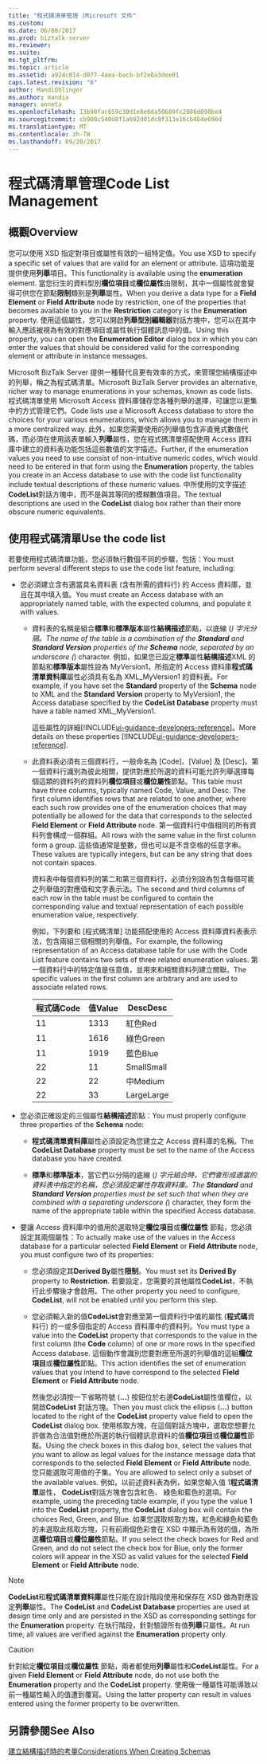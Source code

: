 ```yaml
---
title: "程式碼清單管理 |Microsoft 文件"
ms.custom: 
ms.date: 06/08/2017
ms.prod: biztalk-server
ms.reviewer: 
ms.suite: 
ms.tgt_pltfrm: 
ms.topic: article
ms.assetid: a924c814-d077-4aea-bacb-bf2e8a3dee01
caps.latest.revision: "6"
author: MandiOhlinger
ms.author: mandia
manager: anneta
ms.openlocfilehash: 13b98fac659c30d1e8e6da50689fc2086d090be4
ms.sourcegitcommit: cb908c540d8f1a692d01dc8f313e16cb4b4e696d
ms.translationtype: MT
ms.contentlocale: zh-TW
ms.lasthandoff: 09/20/2017
---
```

# <a name="code-list-management"></a><span data-ttu-id="2818e-102">程式碼清單管理</span><span class="sxs-lookup"><span data-stu-id="2818e-102">Code List Management</span></span>

## <a name="overview"></a><span data-ttu-id="2818e-103">概觀</span><span class="sxs-lookup"><span data-stu-id="2818e-103">Overview</span></span>
<span data-ttu-id="2818e-104">您可以使用 XSD 指定對項目或屬性有效的一組特定值。</span><span class="sxs-lookup"><span data-stu-id="2818e-104">You use XSD to specify a specific set of values that are valid for an element or attribute.</span></span> <span data-ttu-id="2818e-105">這項功能是提供使用**列舉**項目。</span><span class="sxs-lookup"><span data-stu-id="2818e-105">This functionality is available using the **enumeration** element.</span></span> <span data-ttu-id="2818e-106">當您衍生的資料型別**欄位項目**或**欄位屬性**由限制，其中一個屬性就會變得可供您在節點**限制**類別是**列舉**屬性。</span><span class="sxs-lookup"><span data-stu-id="2818e-106">When you derive a data type for a **Field Element** or **Field Attribute** node by restriction, one of the properties that becomes available to you in the **Restriction** category is the **Enumeration** property.</span></span> <span data-ttu-id="2818e-107">使用這個屬性，您可以開啟**列舉型別編輯器**對話方塊中，您可以在其中輸入應該被視為有效的對應項目或屬性執行個體訊息中的值。</span><span class="sxs-lookup"><span data-stu-id="2818e-107">Using this property, you can open the **Enumeration Editor** dialog box in which you can enter the values that should be considered valid for the corresponding element or attribute in instance messages.</span></span>  
  
 <span data-ttu-id="2818e-108">Microsoft BizTalk Server 提供一種替代且更有效率的方式，來管理您結構描述中的列舉，稱之為程式碼清單。</span><span class="sxs-lookup"><span data-stu-id="2818e-108">Microsoft BizTalk Server provides an alternative, richer way to manage enumerations in your schemas, known as code lists.</span></span> <span data-ttu-id="2818e-109">程式碼清單使用 Microsoft Access 資料庫儲存您各種列舉的選擇，可讓您以更集中的方式管理它們。</span><span class="sxs-lookup"><span data-stu-id="2818e-109">Code lists use a Microsoft Access database to store the choices for your various enumerations, which allows you to manage them in a more centralized way.</span></span> <span data-ttu-id="2818e-110">此外，如果您需要使用的列舉值包含非直覺式數值代碼，而必須在使用該表單輸入**列舉**屬性，您在程式碼清單搭配使用 Access 資料庫中建立的資料表功能包括這些數值的文字描述。</span><span class="sxs-lookup"><span data-stu-id="2818e-110">Further, if the enumeration values you need to use consist of non-intuitive numeric codes, which would need to be entered in that form using the **Enumeration** property, the tables you create in an Access database to use with the code list functionality include textual descriptions of these numeric values.</span></span> <span data-ttu-id="2818e-111">中所使用的文字描述**CodeList**對話方塊中，而不是與其等同的模糊數值項目。</span><span class="sxs-lookup"><span data-stu-id="2818e-111">The textual descriptions are used in the **CodeList** dialog box rather than their more obscure numeric equivalents.</span></span>  

## <a name="use-the-code-list"></a><span data-ttu-id="2818e-112">使用程式碼清單</span><span class="sxs-lookup"><span data-stu-id="2818e-112">Use the code list</span></span>  
 <span data-ttu-id="2818e-113">若要使用程式碼清單功能，您必須執行數個不同的步驟，包括：</span><span class="sxs-lookup"><span data-stu-id="2818e-113">You must perform several different steps to use the code list feature, including:</span></span>  
  
-   <span data-ttu-id="2818e-114">您必須建立含有適當具名資料表 (含有所需的資料行) 的 Access 資料庫，並且在其中填入值。</span><span class="sxs-lookup"><span data-stu-id="2818e-114">You must create an Access database with an appropriately named table, with the expected columns, and populate it with values.</span></span>  
  
    -   <span data-ttu-id="2818e-115">資料表的名稱是組合**標準**和**標準版本**屬性**結構描述**節點，以底線 (_) 字元分隔。</span><span class="sxs-lookup"><span data-stu-id="2818e-115">The name of the table is a combination of the **Standard** and **Standard Version** properties of the **Schema** node, separated by an underscore (_) character.</span></span> <span data-ttu-id="2818e-116">例如，如果您已設定**標準**屬性**結構描述**XML 的節點和**標準版本**屬性設為 MyVersion1，所指定的 Access 資料庫**程式碼清單資料庫**屬性必須具有名為 XML_MyVersion1 的資料表。</span><span class="sxs-lookup"><span data-stu-id="2818e-116">For example, if you have set the **Standard** property of the **Schema** node to XML and the **Standard Version** property to MyVersion1, the Access database specified by the **CodeList Database** property must have a table named XML_MyVersion1.</span></span>  
  
        <span data-ttu-id="2818e-117">這些屬性的詳細[!INCLUDE[ui-guidance-developers-reference](../includes/ui-guidance-developers-reference.md)]。</span><span class="sxs-lookup"><span data-stu-id="2818e-117">More details on these properties [!INCLUDE[ui-guidance-developers-reference](../includes/ui-guidance-developers-reference.md)].</span></span>

    -   <span data-ttu-id="2818e-118">此資料表必須有三個資料行，一般命名為 [Code]、[Value] 及 [Desc]。第一個資料行識別為彼此相關，提供對應於所選的資料可能允許列舉選擇每個這類的資料列的資料列**欄位項目**或**欄位屬性**節點。</span><span class="sxs-lookup"><span data-stu-id="2818e-118">This table must have three columns, typically named Code, Value, and Desc. The first column identifies rows that are related to one another, where each such row provides one of the enumeration choices that may potentially be allowed for the data that corresponds to the selected **Field Element** or **Field Attribute** node.</span></span> <span data-ttu-id="2818e-119">第一個資料行中值相同的所有資料列會構成一個群組。</span><span class="sxs-lookup"><span data-stu-id="2818e-119">All rows with the same value in the first column form a group.</span></span> <span data-ttu-id="2818e-120">這些值通常是整數，但也可以是不含空格的任意字串。</span><span class="sxs-lookup"><span data-stu-id="2818e-120">These values are typically integers, but can be any string that does not contain spaces.</span></span>  
  
         <span data-ttu-id="2818e-121">資料表中每個資料列的第二和第三個資料行，必須分別設為包含每個可能之列舉值的對應值和文字表示法。</span><span class="sxs-lookup"><span data-stu-id="2818e-121">The second and third columns of each row in the table must be configured to contain the corresponding value and textual representation of each possible enumeration value, respectively.</span></span>  
  
         <span data-ttu-id="2818e-122">例如，下列要和 [程式碼清單] 功能搭配使用的 Access 資料庫資料表表示法，包含兩組三個相關的列舉值。</span><span class="sxs-lookup"><span data-stu-id="2818e-122">For example, the following representation of an Access database table for use with the Code List feature contains two sets of three related enumeration values.</span></span> <span data-ttu-id="2818e-123">第一個資料行中的特定值是任意值，並用來和相關資料列建立關聯。</span><span class="sxs-lookup"><span data-stu-id="2818e-123">The specific values in the first column are arbitrary and are used to associate related rows.</span></span>  
  
        |<span data-ttu-id="2818e-124">程式碼</span><span class="sxs-lookup"><span data-stu-id="2818e-124">Code</span></span>|<span data-ttu-id="2818e-125">值</span><span class="sxs-lookup"><span data-stu-id="2818e-125">Value</span></span>|<span data-ttu-id="2818e-126">Desc</span><span class="sxs-lookup"><span data-stu-id="2818e-126">Desc</span></span>|  
        |----------|-----------|----------|  
        |<span data-ttu-id="2818e-127">1</span><span class="sxs-lookup"><span data-stu-id="2818e-127">1</span></span>|<span data-ttu-id="2818e-128">13</span><span class="sxs-lookup"><span data-stu-id="2818e-128">13</span></span>|<span data-ttu-id="2818e-129">紅色</span><span class="sxs-lookup"><span data-stu-id="2818e-129">Red</span></span>|  
        |<span data-ttu-id="2818e-130">1</span><span class="sxs-lookup"><span data-stu-id="2818e-130">1</span></span>|<span data-ttu-id="2818e-131">16</span><span class="sxs-lookup"><span data-stu-id="2818e-131">16</span></span>|<span data-ttu-id="2818e-132">綠色</span><span class="sxs-lookup"><span data-stu-id="2818e-132">Green</span></span>|  
        |<span data-ttu-id="2818e-133">1</span><span class="sxs-lookup"><span data-stu-id="2818e-133">1</span></span>|<span data-ttu-id="2818e-134">19</span><span class="sxs-lookup"><span data-stu-id="2818e-134">19</span></span>|<span data-ttu-id="2818e-135">藍色</span><span class="sxs-lookup"><span data-stu-id="2818e-135">Blue</span></span>|  
        |<span data-ttu-id="2818e-136">2</span><span class="sxs-lookup"><span data-stu-id="2818e-136">2</span></span>|<span data-ttu-id="2818e-137">1</span><span class="sxs-lookup"><span data-stu-id="2818e-137">1</span></span>|<span data-ttu-id="2818e-138">Small</span><span class="sxs-lookup"><span data-stu-id="2818e-138">Small</span></span>|  
        |<span data-ttu-id="2818e-139">2</span><span class="sxs-lookup"><span data-stu-id="2818e-139">2</span></span>|<span data-ttu-id="2818e-140">2</span><span class="sxs-lookup"><span data-stu-id="2818e-140">2</span></span>|<span data-ttu-id="2818e-141">中</span><span class="sxs-lookup"><span data-stu-id="2818e-141">Medium</span></span>|  
        |<span data-ttu-id="2818e-142">2</span><span class="sxs-lookup"><span data-stu-id="2818e-142">2</span></span>|<span data-ttu-id="2818e-143">3</span><span class="sxs-lookup"><span data-stu-id="2818e-143">3</span></span>|<span data-ttu-id="2818e-144">Large</span><span class="sxs-lookup"><span data-stu-id="2818e-144">Large</span></span>|  
  
-   <span data-ttu-id="2818e-145">您必須正確設定的三個屬性**結構描述**節點：</span><span class="sxs-lookup"><span data-stu-id="2818e-145">You must properly configure three properties of the **Schema** node:</span></span>  
  
    -   <span data-ttu-id="2818e-146">**程式碼清單資料庫**屬性必須設定為您建立之 Access 資料庫的名稱。</span><span class="sxs-lookup"><span data-stu-id="2818e-146">The **CodeList Database** property must be set to the name of the Access database you have created.</span></span>  
  
    -   <span data-ttu-id="2818e-147">**標準**和**標準版本**，當它們以分隔的底線 (_) 字元組合時，它們會形成適當的資料表中指定的名稱，您必須設定屬性存取資料庫。</span><span class="sxs-lookup"><span data-stu-id="2818e-147">The **Standard** and **Standard Version** properties must be set such that when they are combined with a separating underscore (_) character, they form the name of the appropriate table within the specified Access database.</span></span>  
  
-   <span data-ttu-id="2818e-148">要讓 Access 資料庫中的值用於選取特定**欄位項目**或**欄位屬性** 節點，您必須設定其兩個屬性：</span><span class="sxs-lookup"><span data-stu-id="2818e-148">To actually make use of the values in the Access database for a particular selected **Field Element** or **Field Attribute** node, you must configure two of its properties:</span></span>  
  
    -   <span data-ttu-id="2818e-149">您必須設定其**Derived By**屬性**限制**。</span><span class="sxs-lookup"><span data-stu-id="2818e-149">You must set its **Derived By** property to **Restriction**.</span></span> <span data-ttu-id="2818e-150">若要設定，您需要的其他屬性**CodeList**，不執行此步驟後才會啟用。</span><span class="sxs-lookup"><span data-stu-id="2818e-150">The other property you need to configure, **CodeList**, will not be enabled until you perform this step.</span></span>  
  
    -   <span data-ttu-id="2818e-151">您必須輸入新的值**CodeList**會對應至第一個資料行中值的屬性 (**程式碼**資料行) 的一或多個指定的 Access 資料庫中的資料列。</span><span class="sxs-lookup"><span data-stu-id="2818e-151">You must type a value into the **CodeList** property that corresponds to the value in the first column (the **Code** column) of one or more rows in the specified Access database.</span></span> <span data-ttu-id="2818e-152">這個動作會識別您要對應至所選的列舉值的這組**欄位項目**或**欄位屬性**節點。</span><span class="sxs-lookup"><span data-stu-id="2818e-152">This action identifies the set of enumeration values that you intend to have correspond to the selected **Field Element** or **Field Attribute** node.</span></span>  
  
         <span data-ttu-id="2818e-153">然後您必須按一下省略符號 (**...**) 按鈕位於右邊**CodeList**屬性值欄位，以開啟**CodeList**  對話方塊。</span><span class="sxs-lookup"><span data-stu-id="2818e-153">Then you must click the ellipsis (**...**) button located to the right of the **CodeList** property value field to open the **CodeList** dialog box.</span></span> <span data-ttu-id="2818e-154">使用核取方塊，在這個對話方塊中，選取您想要允許做為合法值對應於所選的執行個體訊息資料的值**欄位項目**或**欄位屬性**節點。</span><span class="sxs-lookup"><span data-stu-id="2818e-154">Using the check boxes in this dialog box, select the values that you want to allow as legal values for the instance message data that corresponds to the selected **Field Element** or **Field Attribute** node.</span></span> <span data-ttu-id="2818e-155">您只能選取可用值的子集。</span><span class="sxs-lookup"><span data-stu-id="2818e-155">You are allowed to select only a subset of the available values.</span></span> <span data-ttu-id="2818e-156">例如，以前述資料表為例，如果您輸入值 1**程式碼清單**屬性， **CodeList**對話方塊會包含紅色、 綠色和藍色的選項。</span><span class="sxs-lookup"><span data-stu-id="2818e-156">For example, using the preceding table example, if you type the value 1 into the **CodeList** property, the **CodeList** dialog box will contain the choices Red, Green, and Blue.</span></span> <span data-ttu-id="2818e-157">如果您選取核取方塊，紅色和綠色和藍色的未選取此核取方塊，只有前兩個色彩會在 XSD 中顯示為有效的值，為所選**欄位項目**或**欄位屬性**節點。</span><span class="sxs-lookup"><span data-stu-id="2818e-157">If you select the check boxes for Red and Green, and do not select the check box for Blue, only the former colors will appear in the XSD as valid values for the selected **Field Element** or **Field Attribute** node.</span></span>  
  
> [!NOTE]
>  <span data-ttu-id="2818e-158">**CodeList**和**程式碼清單資料庫**屬性只能在設計階段使用和保存在 XSD 做為對應設定**列舉**屬性。</span><span class="sxs-lookup"><span data-stu-id="2818e-158">The **CodeList** and **CodeList Database** properties are used at design time only and are persisted in the XSD as corresponding settings for the **Enumeration** property.</span></span> <span data-ttu-id="2818e-159">在執行階段，針對驗證所有值**列舉**只屬性。</span><span class="sxs-lookup"><span data-stu-id="2818e-159">At run time, all values are verified against the **Enumeration** property only.</span></span>  
  
> [!CAUTION]
>  <span data-ttu-id="2818e-160">針對給定**欄位項目**或**欄位屬性** 節點，兩者都使用**列舉**屬性和**CodeList**屬性。</span><span class="sxs-lookup"><span data-stu-id="2818e-160">For a given **Field Element** or **Field Attribute** node, do not use both the **Enumeration** property and the **CodeList** property.</span></span> <span data-ttu-id="2818e-161">使用後一種屬性可能導致以前一種屬性輸入的值遭到覆寫。</span><span class="sxs-lookup"><span data-stu-id="2818e-161">Using the latter property can result in values entered using the former property to be overwritten.</span></span>  
  
## <a name="see-also"></a><span data-ttu-id="2818e-162">另請參閱</span><span class="sxs-lookup"><span data-stu-id="2818e-162">See Also</span></span>  
 [<span data-ttu-id="2818e-163">建立結構描述時的考量</span><span class="sxs-lookup"><span data-stu-id="2818e-163">Considerations When Creating Schemas</span></span>](../core/considerations-when-creating-schemas.md)